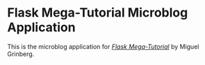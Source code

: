 # Flask Mega-Tutorial Microblog Application

This is the microblog application for
[*Flask Mega-Tutorial*](https://blog.miguelgrinberg.com/post/the-flask-mega-tutorial-part-i-hello-world)
by Miguel Grinberg.
